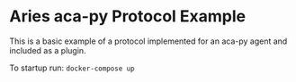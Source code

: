 # Aries aca-py Protocol Example

This is a basic example of a protocol implemented for an aca-py agent and included as a plugin.

To startup run: `docker-compose up`
